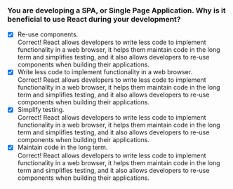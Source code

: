 ### You are developing a SPA, or Single Page Application. Why is it beneficial to use React during your development?

- [x] Re-use components. <br>
      Correct! React allows developers to write less code to implement functionality in a web browser, it helps them maintain code in the long term and simplifies testing, and it also allows developers to re-use components when building their applications.
- [x] Write less code to implement functionality in a web browser. <br>
      Correct! React allows developers to write less code to implement functionality in a web browser, it helps them maintain code in the long term and simplifies testing, and it also allows developers to re-use components when building their applications.
- [x] Simplify testing. <br>
      Correct! React allows developers to write less code to implement functionality in a web browser, it helps them maintain code in the long term and simplifies testing, and it also allows developers to re-use components when building their applications.
- [x] Maintain code in the long term. <br>
      Correct! React allows developers to write less code to implement functionality in a web browser, it helps them maintain code in the long term and simplifies testing, and it also allows developers to re-use components when building their applications.
